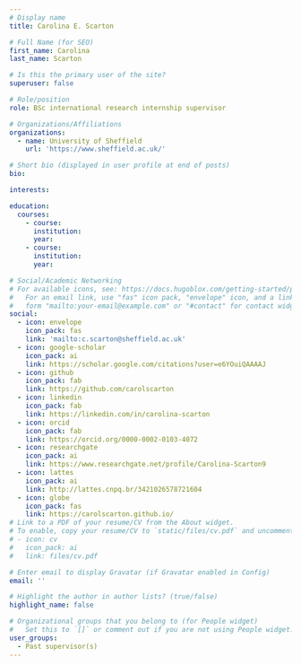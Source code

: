 ```yaml
---
# Display name
title: Carolina E. Scarton

# Full Name (for SEO)
first_name: Carolina
last_name: Scarton

# Is this the primary user of the site?
superuser: false

# Role/position
role: BSc international research internship supervisor

# Organizations/Affiliations
organizations:
  - name: University of Sheffield
    url: 'https://www.sheffield.ac.uk/'

# Short bio (displayed in user profile at end of posts)
bio: 

interests:

education:
  courses:
    - course: 
      institution: 
      year: 
    - course: 
      institution: 
      year: 

# Social/Academic Networking
# For available icons, see: https://docs.hugoblox.com/getting-started/page-builder/#icons
#   For an email link, use "fas" icon pack, "envelope" icon, and a link in the
#   form "mailto:your-email@example.com" or "#contact" for contact widget.
social:
  - icon: envelope
    icon_pack: fas
    link: 'mailto:c.scarton@sheffield.ac.uk'
  - icon: google-scholar
    icon_pack: ai
    link: https://scholar.google.com/citations?user=e6YOuiQAAAAJ
  - icon: github
    icon_pack: fab
    link: https://github.com/carolscarton
  - icon: linkedin
    icon_pack: fab
    link: https://linkedin.com/in/carolina-scarton
  - icon: orcid
    icon_pack: fab
    link: https://orcid.org/0000-0002-0103-4072
  - icon: researchgate
    icon_pack: ai
    link: https://www.researchgate.net/profile/Carolina-Scarton9
  - icon: lattes
    icon_pack: ai
    link: http://lattes.cnpq.br/3421026578721604
  - icon: globe
    icon_pack: fas
    link: https://carolscarton.github.io/
# Link to a PDF of your resume/CV from the About widget.
# To enable, copy your resume/CV to `static/files/cv.pdf` and uncomment the lines below.
# - icon: cv
#   icon_pack: ai
#   link: files/cv.pdf

# Enter email to display Gravatar (if Gravatar enabled in Config)
email: ''

# Highlight the author in author lists? (true/false)
highlight_name: false

# Organizational groups that you belong to (for People widget)
#   Set this to `[]` or comment out if you are not using People widget.
user_groups:
  - Past supervisor(s)
---
```


